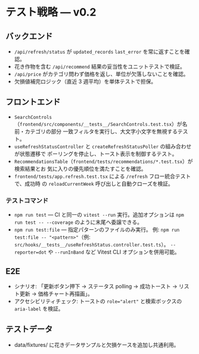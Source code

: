 # テスト戦略 — v0.2

## バックエンド

- `/api/refresh/status` が `updated_records` `last_error` を常に返すことを確認。
- 花き作物を含む `/api/recommend` 結果の妥当性をユニットテストで検証。
- `/api/price` がカテゴリ問わず価格を返し、単位が欠落しないことを確認。
- 欠損値補完ロジック（直近 3 週平均）を単体テストで担保。

## フロントエンド

- `SearchControls`
  （`frontend/src/components/__tests__/SearchControls.test.tsx`）が名前・カテゴリの部分
  一致フィルタを実行し、大文字小文字を無視するテスト。
- `useRefreshStatusController` と `createRefreshStatusPoller` の組み合わせが状態遷移で
  ポーリングを停止し、トースト表示を制御するテスト。
- `RecommendationsTable`（`frontend/tests/recommendations/*.test.tsx`）が検索結果とお
  気に入りの優先順位を満たすことを確認。
- `frontend/tests/app.refresh.test.tsx` による `/refresh` フロー統合テストで、成功時
  の `reloadCurrentWeek` 呼び出しと自動クローズを検証。

### テストコマンド

- `npm run test` — CI と同一の `vitest --run` 実行。追加オプションは `npm run test --
  --coverage` のように末尾へ委譲できる。
- `npm run test:file` — 指定パターンのファイルのみ実行。
  例: `npm run test:file -- "<pattern>"`（例:
  `src/hooks/__tests__/useRefreshStatus.controller.test.ts`）。
  `--reporter=dot` や `--runInBand` など Vitest CLI オプションを併用可能。

## E2E

- シナリオ: 「更新ボタン押下 → ステータス polling → 成功トースト → リスト更新 →
  価格チャート再描画」。
- アクセシビリティチェック: トーストの `role="alert"` と検索ボックスの
  `aria-label` を検証。

## テストデータ

- data/fixtures/ に花きデータサンプルと欠損ケースを追加し共通利用。
